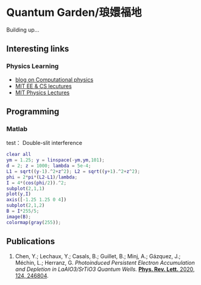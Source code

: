 # Quantum Garden/琅嬛福地

Building up...


## Interesting links

### Physics Learning
- [blog on Computational physics](https://compphys.go.ro/)
- [MIT EE & CS lecutures](https://ocw.mit.edu/courses/electrical-engineering-and-computer-science/)
- [MIT Physics Lectures](https://ocw.mit.edu/courses/physics/) 

## Programming
### Matlab
test： Double-slit interference 
```matlab
clear all
ym = 1.25; y = linspace(-ym,ym,101);
d = 2; z = 1000; lambda = 5e-4;
L1 = sqrt((y-1).^2+z^2); L2 = sqrt((y+1).^2+z^2);
phi = 2*pi*(L2-L1)/lambda;
I = 4*(cos(phi/2)).^2;
subplot(2,1,1)
plot(y,I)
axis([-1.25 1.25 0 4])
subplot(2,1,2)
B = I*255/5;
image(B);
colormap(gray(255));
```


## Publications
1. Chen, Y.; Lechaux, Y.; Casals, B.; Guillet, B.; Minj, A.; Gázquez, J.; Méchin, L.; Herranz, G. _Photoinduced Persistent Electron Accumulation and Depletion in LaAlO3/SrTiO3 Quantum Wells._ [**Phys. Rev. Lett.** 2020, 124, 246804](https://doi.org/10.1103/PhysRevLett.124.246804).







